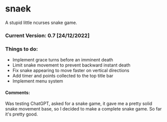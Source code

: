 # snaek
A stupid little ncurses snake game.
### Current Version: 0.7 [24/12/2022]

### Things to do:
* Implement grace turns before an imminent death
* Limit snake movement to prevent backward instant death
* Fix snake appearing to move faster on vertical directions
* Add timer and points collected to the top title bar
* Implement menu system

#### Comments:
Was testing ChatGPT, asked for a snake game, it gave me a pretty solid snake movement base, so I decided to make a complete snake game. So far it's pretty good.
